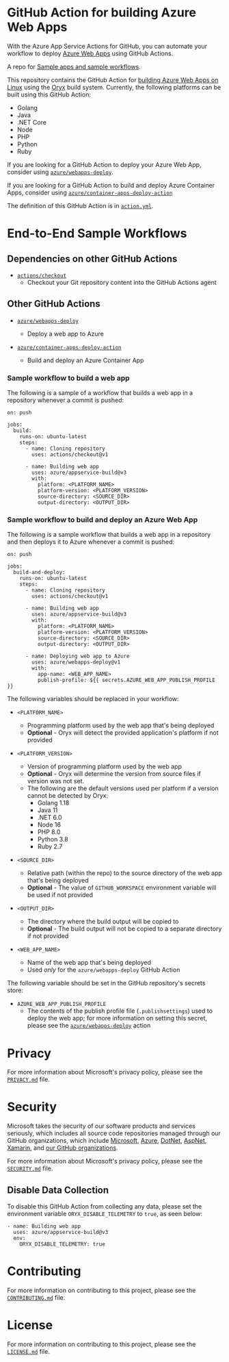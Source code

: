 # GitHub Action for building Azure Web Apps

With the Azure App Service Actions for GitHub, you can automate your workflow to deploy
[Azure Web Apps](https://azure.microsoft.com/en-us/services/app-service/web/) using GitHub Actions.

A repo for [Sample apps and sample workflows](https://github.com/MicrosoftOryx/githubactions-samples).

This repository contains the GitHub Action for [building Azure Web Apps on Linux](./action.yml) using the
[Oryx](https://github.com/microsoft/Oryx) build system. Currently, the following platforms can be built using this
GitHub Action:

- Golang
- Java
- .NET Core
- Node
- PHP
- Python
- Ruby

If you are looking for a GitHub Action to deploy your Azure Web App, consider using
[`azure/webapps-deploy`](https://github.com/Azure/webapps-deploy).

If you are looking for a GitHub Action to build and deploy Azure Container Apps, consider using
[`azure/container-apps-deploy-action`](https://github.com/Azure/container-apps-deploy-action)

The definition of this GitHub Action is in [`action.yml`](./action.yml).

# End-to-End Sample Workflows

## Dependencies on other GitHub Actions

- [`actions/checkout`](https://github.com/actions/checkout)
  - Checkout your Git repository content into the GitHub Actions agent

## Other GitHub Actions

- [`azure/webapps-deploy`](https://github.com/Azure/webapps-deploy)
  - Deploy a web app to Azure

- [`azure/container-apps-deploy-action`](https://github.com/Azure/container-apps-deploy-action)
  - Build and deploy an Azure Container App

### Sample workflow to build a web app

The following is a sample of a workflow that builds a web app in a repository whenever a commit is pushed:

```
on: push

jobs:
  build:
    runs-on: ubuntu-latest
    steps:
      - name: Cloning repository
        uses: actions/checkout@v1

      - name: Building web app
        uses: azure/appservice-build@v3
        with:
          platform: <PLATFORM_NAME>
          platform-version: <PLATFORM_VERSION>
          source-directory: <SOURCE_DIR>
          output-directory: <OUTPUT_DIR>
```

### Sample workflow to build and deploy an Azure Web App

The following is a sample workflow that builds a web app in a repository and then deploys it to Azure whenever a commit
is pushed:

```
on: push

jobs:
  build-and-deploy:
    runs-on: ubuntu-latest
    steps:
      - name: Cloning repository
        uses: actions/checkout@v1

      - name: Building web app
        uses: azure/appservice-build@v3
        with:
          platform: <PLATFORM_NAME>
          platform-version: <PLATFORM_VERSION>
          source-directory: <SOURCE_DIR>
          output-directory: <OUTPUT_DIR>

      - name: Deploying web app to Azure
        uses: azure/webapps-deploy@v1
        with:
          app-name: <WEB_APP_NAME>
          publish-profile: ${{ secrets.AZURE_WEB_APP_PUBLISH_PROFILE }}
```

The following variables should be replaced in your workflow:

- `<PLATFORM_NAME>`
  - Programming platform used by the web app that's being deployed
  - **Optional** - Oryx will detect the provided application's platform if not provided

- `<PLATFORM_VERSION>`
  - Version of programming platform used by the web app
  - **Optional** - Oryx will determine the version from source files if version was not set.
  - The following are the default versions used per platform if a version cannot be detected by Oryx:
    - Golang 1.18
    - Java 11
    - .NET 6.0
    - Node 16
    - PHP 8.0
    - Python 3.8
    - Ruby 2.7

- `<SOURCE_DIR>`
  - Relative path (within the repo) to the source directory of the web app that's being deployed
  - **Optional** - The value of `GITHUB_WORKSPACE` environment variable will be used if not provided

- `<OUTPUT_DIR>`
  - The directory where the build output will be copied to
  - **Optional** - The build output will not be copied to a separate directory if not provided

- `<WEB_APP_NAME>`
  - Name of the web app that's being deployed
  - Used _only_ for the `azure/webapps-deploy` GitHub Action

The following variable should be set in the GitHub repository's secrets store:

- `AZURE_WEB_APP_PUBLISH_PROFILE`
    - The contents of the publish profile file (`.publishsettings`) used to deploy the web app; for more information on
    setting this secret, please see the [`azure/webapps-deploy`](https://github.com/Azure/webapps-deploy) action

# Privacy

For more information about Microsoft's privacy policy, please see the [`PRIVACY.md`](./PRIVACY.md) file.

# Security

Microsoft takes the security of our software products and services seriously, which includes all source code
repositories managed through our GitHub organizations, which include [Microsoft](https://github.com/Microsoft),
[Azure](https://github.com/Azure), [DotNet](https://github.com/dotnet), [AspNet](https://github.com/aspnet),
[Xamarin](https://github.com/xamarin), and [our GitHub organizations](https://opensource.microsoft.com/).

For more information about Microsoft's privacy policy, please see the [`SECURITY.md`](./SECURITY.md) file.

## Disable Data Collection

To disable this GitHub Action from collecting any data, please set the environment variable `ORYX_DISABLE_TELEMETRY` to
`true`, as seen below:

```
- name: Building web app
  uses: azure/appservice-build@v3
  env:
    ORYX_DISABLE_TELEMETRY: true
```

# Contributing

For more information on contributing to this project, please see the [`CONTRIBUTING.md`](./CONTRIBUTING.md) file.

# License

For more information on contributing to this project, please see the [`LICENSE.md`](./LICENSE.md) file.
